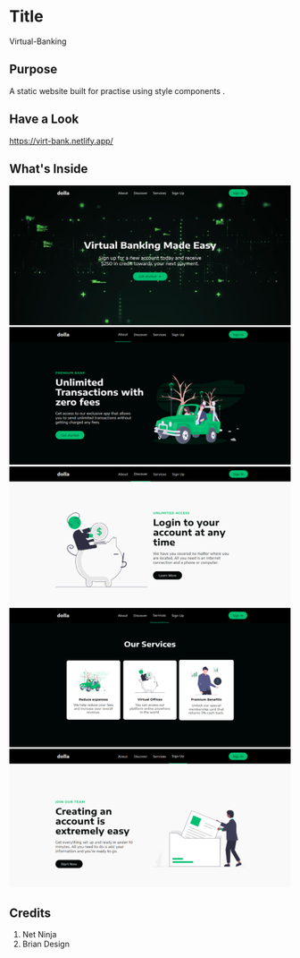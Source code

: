 # Title

Virtual-Banking

## Purpose

 A static website built for practise using style components .

## Have a Look 

https://virt-bank.netlify.app/


## What's Inside

<img src="./images/ss1.png" />
<img src="./images/ss2.png" />
<img src="./images/ss3.png" />
<img src="./images/ss4.png" />
<img src="./images/ss5.png" />

## Credits 

  1. Net Ninja
  2. Brian Design
